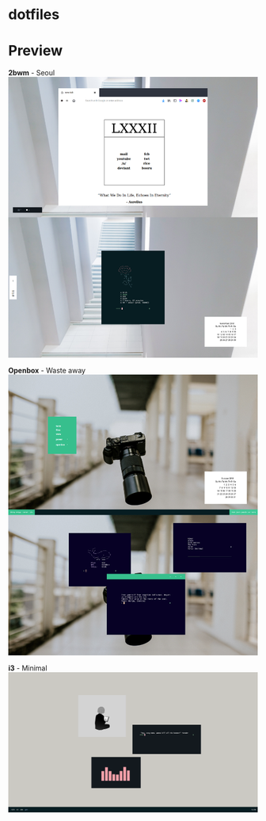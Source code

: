 # dotfiles

# Preview


**2bwm** - Seoul 
![Screenshot](img/2bwm.png)

**Openbox** - Waste away 
![Screenshot](img/Openbox.png)

**i3** - Minimal
![Screenshot](img/i3.png)
